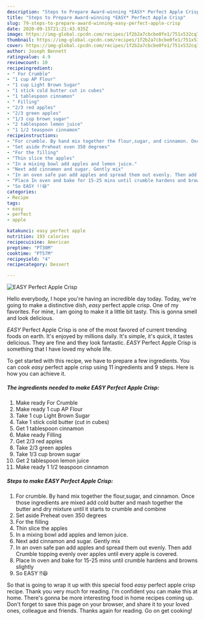 ```yaml
---
description: "Steps to Prepare Award-winning *EASY* Perfect Apple Crisp"
title: "Steps to Prepare Award-winning *EASY* Perfect Apple Crisp"
slug: 79-steps-to-prepare-award-winning-easy-perfect-apple-crisp
date: 2020-09-15T21:21:43.935Z
image: https://img-global.cpcdn.com/recipes/1f2b2a7cbcbe0fe1/751x532cq70/easy-perfect-apple-crisp-recipe-main-photo.jpg
thumbnail: https://img-global.cpcdn.com/recipes/1f2b2a7cbcbe0fe1/751x532cq70/easy-perfect-apple-crisp-recipe-main-photo.jpg
cover: https://img-global.cpcdn.com/recipes/1f2b2a7cbcbe0fe1/751x532cq70/easy-perfect-apple-crisp-recipe-main-photo.jpg
author: Joseph Bennett
ratingvalue: 4.9
reviewcount: 10
recipeingredient:
- " For Crumble"
- "1 cup AP Flour"
- "1 cup Light Brown Sugar"
- "1 stick cold butter cut in cubes"
- "1 tablespoon cinnamon"
- " Filling"
- "2/3 red apples"
- "2/3 green apples"
- "1/3 cup brown sugar"
- "2 tablespoon lemon juice"
- "1 1/2 teaspoon cinnamon"
recipeinstructions:
- "For crumble. By hand mix together the flour,sugar, and cinnamon. Once those ingredients are mixed add cold butter and mash together the butter and dry mixture until it starts to crumble and combine"
- "Set aside Preheat oven 350 degrees"
- "For the filling"
- "Thin slice the apples"
- "In a mixing bowl add apples and lemon juice."
- "Next add cinnamon and sugar. Gently mix"
- "In an oven safe pan add apples and spread them out evenly. Then add Crumble topping evenly over apples until every apple is covered."
- "Place In oven and bake for 15-25 mins until crumble hardens and browns slightly"
- "So EASY !!😆"
categories:
- Recipe
tags:
- easy
- perfect
- apple

katakunci: easy perfect apple 
nutrition: 193 calories
recipecuisine: American
preptime: "PT30M"
cooktime: "PT57M"
recipeyield: "4"
recipecategory: Dessert

---
```



![*EASY* Perfect Apple Crisp](https://img-global.cpcdn.com/recipes/1f2b2a7cbcbe0fe1/751x532cq70/easy-perfect-apple-crisp-recipe-main-photo.jpg)

Hello everybody, I hope you're having an incredible day today. Today, we're going to make a distinctive dish, *easy* perfect apple crisp. One of my favorites. For mine, I am going to make it a little bit tasty. This is gonna smell and look delicious.

*EASY* Perfect Apple Crisp is one of the most favored of current trending foods on earth. It's enjoyed by millions daily. It's simple, it's quick, it tastes delicious. They are fine and they look fantastic. *EASY* Perfect Apple Crisp is something that I have loved my whole life.




To get started with this recipe, we have to prepare a few ingredients. You can cook *easy* perfect apple crisp using 11 ingredients and 9 steps. Here is how you can achieve it.

##### The ingredients needed to make *EASY* Perfect Apple Crisp:

1. Make ready  For Crumble
1. Make ready 1 cup AP Flour
1. Take 1 cup Light Brown Sugar
1. Take 1 stick cold butter (cut in cubes)
1. Get 1 tablespoon cinnamon
1. Make ready  Filling
1. Get 2/3 red apples
1. Take 2/3 green apples
1. Take 1/3 cup brown sugar
1. Get 2 tablespoon lemon juice
1. Make ready 1 1/2 teaspoon cinnamon




##### Steps to make *EASY* Perfect Apple Crisp:

1. For crumble. By hand mix together the flour,sugar, and cinnamon. Once those ingredients are mixed add cold butter and mash together the butter and dry mixture until it starts to crumble and combine
1. Set aside Preheat oven 350 degrees
1. For the filling
1. Thin slice the apples
1. In a mixing bowl add apples and lemon juice.
1. Next add cinnamon and sugar. Gently mix
1. In an oven safe pan add apples and spread them out evenly. Then add Crumble topping evenly over apples until every apple is covered.
1. Place In oven and bake for 15-25 mins until crumble hardens and browns slightly
1. So EASY !!😆




So that is going to wrap it up with this special food *easy* perfect apple crisp recipe. Thank you very much for reading. I'm confident you can make this at home. There's gonna be more interesting food in home recipes coming up. Don't forget to save this page on your browser, and share it to your loved ones, colleague and friends. Thanks again for reading. Go on get cooking!
